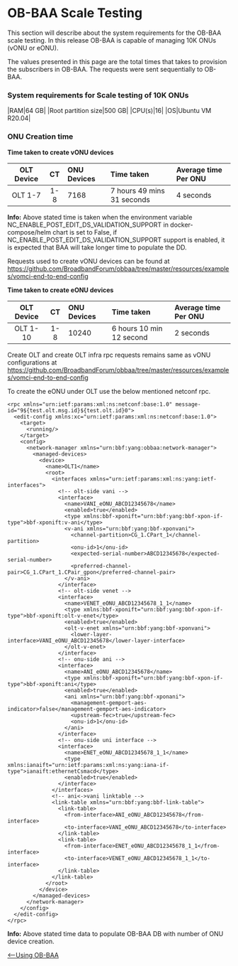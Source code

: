 
<a id="scale_testing" />

# OB-BAA Scale Testing

This section will describe about the system requirements for the OB-BAA scale testing. In this release OB-BAA is capable of managing 10K ONUs (vONU or eONU).

The values presented in this page are the total times that takes to provision the subscribers in OB-BAA. The requests were sent sequentially to OB-BAA.

### System requirements for Scale testing of 10K ONUs

|RAM|64 GB|
|Root partition size|500 GB|
|CPU(s)|16|
|OS|Ubuntu VM R20.04|


### ONU Creation time
**Time taken to create vONU devices**

| OLT Device | CT | ONU Devices | Time taken | Average time Per ONU |
| :---: | :---:| :--- | :--- | :---|
|OLT 1-7| 1-8 |7168|7 hours 49 mins 31 seconds| 4 seconds |

**Info:** Above stated time is taken when the environment variable NC_ENABLE_POST_EDIT_DS_VALIDATION_SUPPORT in docker-compose/helm chart is set to False, if NC_ENABLE_POST_EDIT_DS_VALIDATION_SUPPORT support is enabled, it is expected that BAA will take longer time to populate the DD.

Requests used to create vONU devices can be found at https://github.com/BroadbandForum/obbaa/tree/master/resources/examples/vomci-end-to-end-config

**Time taken to create eONU devices**

| OLT Device | CT | ONU Devices | Time taken |Average time Per ONU |
| :---: | :---: | :--- | :--- | :---|
|OLT 1-10|1-8|10240|6 hours 10 min 12 second|2 seconds |

Create OLT and create OLT infra rpc requests remains same as vONU configurations at https://github.com/BroadbandForum/obbaa/tree/master/resources/examples/vomci-end-to-end-config

To create the eONU under OLT use the below mentioned netconf rpc.

```
<rpc xmlns="urn:ietf:params:xml:ns:netconf:base:1.0" message-id="9${test.olt.msg.id}${test.olt.id}0">
  <edit-config xmlns:xc="urn:ietf:params:xml:ns:netconf:base:1.0">
    <target>
      <running/>
    </target>
    <config>
      <network-manager xmlns="urn:bbf:yang:obbaa:network-manager">
        <managed-devices>
          <device>
            <name>OLT1</name>
            <root>
              <interfaces xmlns="urn:ietf:params:xml:ns:yang:ietf-interfaces">
                <!-- olt-side vani -->
                <interface>
                  <name>VANI_eONU_ABCD12345678</name>
                  <enabled>true</enabled>
                  <type xmlns:bbf-xponift="urn:bbf:yang:bbf-xpon-if-type">bbf-xponift:v-ani</type>
                  <v-ani xmlns="urn:bbf:yang:bbf-xponvani">
                    <channel-partition>CG_1.CPart_1</channel-partition>
                    <onu-id>1</onu-id>
                    <expected-serial-number>ABCD12345678</expected-serial-number>
                    <preferred-channel-pair>CG_1.CPart_1.CPair_gpon</preferred-channel-pair>
                  </v-ani>
                </interface>
                <!-- olt-side venet -->
                <interface>
                  <name>VENET_eONU_ABCD12345678_1_1</name>
                  <type xmlns:bbf-xponift="urn:bbf:yang:bbf-xpon-if-type">bbf-xponift:olt-v-enet</type>
                  <enabled>true</enabled>
                  <olt-v-enet xmlns="urn:bbf:yang:bbf-xponvani">
                    <lower-layer-interface>VANI_eONU_ABCD12345678</lower-layer-interface>
                  </olt-v-enet>
                </interface>
                <!-- onu-side ani -->
                <interface>
                  <name>ANI_eONU_ABCD12345678</name>
                  <type xmlns:bbf-xponift="urn:bbf:yang:bbf-xpon-if-type">bbf-xponift:ani</type>
                  <enabled>true</enabled>
                  <ani xmlns="urn:bbf:yang:bbf-xponani">
                    <management-gemport-aes-indicator>false</management-gemport-aes-indicator>
                    <upstream-fec>true</upstream-fec>
                    <onu-id>1</onu-id>
                  </ani>
                </interface>
                <!-- onu-side uni interface -->
                <interface>
                  <name>ENET_eONU_ABCD12345678_1_1</name>
                  <type xmlns:ianaift="urn:ietf:params:xml:ns:yang:iana-if-type">ianaift:ethernetCsmacd</type>
                  <enabled>true</enabled>
                </interface>
              </interfaces>
              <!-- ani<->vani linktable -->
              <link-table xmlns="urn:bbf:yang:bbf-link-table">
                <link-table>
                  <from-interface>ANI_eONU_ABCD12345678</from-interface>
                  <to-interface>VANI_eONU_ABCD12345678</to-interface>
                </link-table>
                <link-table>
                  <from-interface>ENET_eONU_ABCD12345678_1_1</from-interface>
                  <to-interface>VENET_eONU_ABCD12345678_1_1</to-interface>
                </link-table>
              </link-table>
            </root>
          </device>
        </managed-devices>
      </network-manager>
    </config>
  </edit-config>
</rpc>

```
**Info:** Above stated time data to populate OB-BAA DB with number of ONU device creation.

[<--Using OB-BAA](../index.md#using)